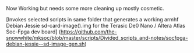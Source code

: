 Now Working but needs some more cleaning up mostly cosmetic.


[Invokes selected scripts in same folder that generates a working armhf Debian Jessie sd-card-image().img
for the Terasic De0 Nano / Altera Atlas Soc-Fpga dev board] (https://github.com/the-snowwhite/mksoc/blob/master/scripts/Divided_scripts_and-notes/socfpga-debian-jessie--sd-image-gen.sh)
